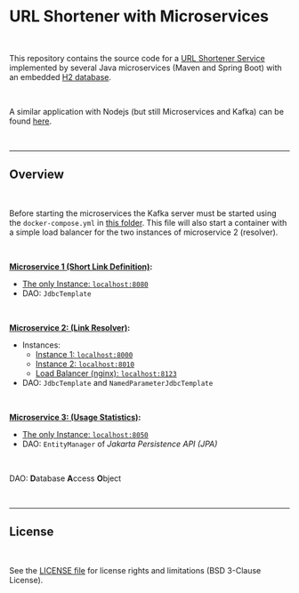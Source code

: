 # URL Shortener with Microservices #

<br>

This repository contains the source code for a [URL Shortener Service](https://en.wikipedia.org/wiki/URL_shortening)
implemented by several Java microservices (Maven and Spring Boot) with an embedded [H2 database](https://www.h2database.com).

<br>

A similar application with Nodejs (but still Microservices and Kafka) can be found [here](https://github.com/MDecker-MobileComputing/Nodejs_Express_LinkShortenerMitKafka).

<br>

----

## Overview ##

<br>

Before starting the microservices the Kafka server must be started using the `docker-compose.yml`
in [this folder](./Kafka/).
This file will also start a container with a simple load balancer for the two instances
of microservice 2 (resolver).

<br>

**[Microservice 1 (Short Link Definition)](Microservice1_Definition/):**
* [The only Instance: `localhost:8080`](http://localhost:8080)
* DAO: `JdbcTemplate`

<br>

**[Microservice 2: (Link Resolver)](Microservice2_Resolver/):**
* Instances:
    * [Instance 1: `localhost:8000`](http://localhost:8000)
    * [Instance 2: `localhost:8010`](http://localhost:8010)
    * [Load Balancer (nginx): `localhost:8123`](http://localhost:8123)
* DAO: `JdbcTemplate` and `NamedParameterJdbcTemplate`

<br>

**[Microservice 3: (Usage Statistics)](Microservice3_LinkStatistics/):**
* [The only Instance: `localhost:8050`](http://localhost:8050)
* DAO: `EntityManager` of *Jakarta Persistence API (JPA)*

<br>

DAO: **D**atabase **A**ccess **O**bject

<br>

----

## License ##

<br>

See the [LICENSE file](LICENSE.md) for license rights and limitations (BSD 3-Clause License).

<br>
